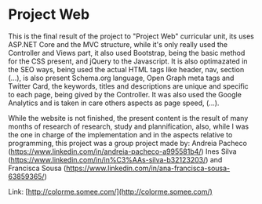 # Project Web

This is the final result of the project to "Project Web" curricular unit, its uses ASP.NET Core and the MVC structure, while it's only really used the Controller and Views part, it also used Bootstrap, being the basic method for the CSS present, and jQuery to the Javascript. It is also optimazated in the SEO ways, being used the actual HTML tags like header, nav, section (...), is also present Schema.org language, Open Graph meta tags and Twitter Card, the keywords, titles and descriptions are unique and specific to each page, being gived by the Controller. It was also used the Google Analytics and is taken in care others aspects as page speed, (...).

While the website is not finished, the present content is the result of many months of research of research, study and plannification, also, while I was the one in charge of the implementation and in the aspects relative to programming, this project was a group project made by:
Andreia Pacheco (https://www.linkedin.com/in/andreia-pacheco-a995581b4/)
Ines Silva (https://www.linkedin.com/in/in%C3%AAs-silva-b32123203/)
and Francisca Sousa (https://www.linkedin.com/in/ana-francisca-sousa-63859365/)

Link: [http://colorme.somee.com/](http://colorme.somee.com/)
